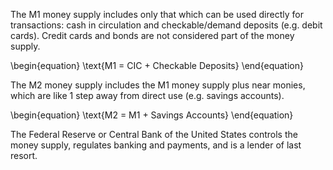 The M1 money supply includes only that which can be used directly for transactions: cash in circulation and checkable/demand deposits (e.g. debit cards). Credit cards and bonds are not considered part of the money supply.

\begin{equation}
\text{M1 = CIC + Checkable Deposits}
\end{equation}

The M2 money supply includes the M1 money supply plus near monies, which are like 1 step away from direct use (e.g. savings accounts).

\begin{equation}
\text{M2 = M1 + Savings Accounts}
\end{equation}

The Federal Reserve or Central Bank of the United States controls the money supply, regulates banking and payments, and is a lender of last resort.